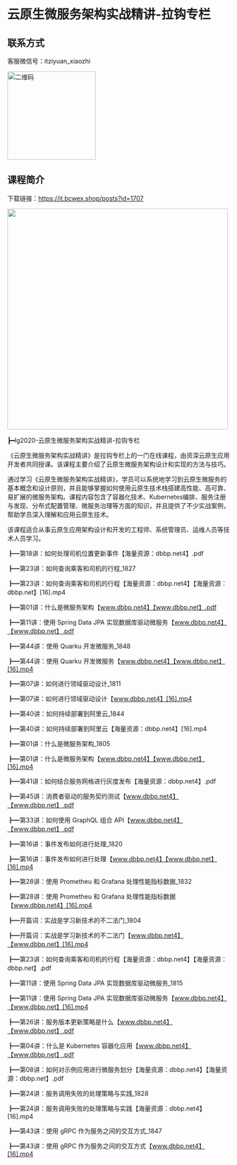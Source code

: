 # 云原生微服务架构实战精讲-拉钩专栏

## 联系方式

客服微信号：itziyuan_xiaozhi

<img src="https://ziyuanyun.oss-cn-guangzhou.aliyuncs.com/common/20240614073449/666b82192834a.jpg" width="200" height="200" alt="二维码">

## 课程简介

下载链接：https://it.bcwex.shop/posts?id=1707

<img src="https://ziyuanyun.oss-cn-guangzhou.aliyuncs.com/yun/20240515183515/66448fe354fd5.jpg" width="500" alt="">

  ┣━lg2020-云原生微服务架构实战精讲-拉钩专栏

 《云原生微服务架构实战精讲》是拉钩专栏上的一门在线课程，由资深云原生应用开发者共同授课。该课程主要介绍了云原生微服务架构设计和实现的方法与技巧。

 通过学习《云原生微服务架构实战精讲》，学员可以系统地学习到云原生微服务的基本概念和设计原则，并且能够掌握如何使用云原生技术栈搭建高性能、高可靠、易扩展的微服务架构。课程内容包含了容器化技术、Kubernetes编排、服务注册与发现、分布式配置管理、微服务治理等方面的知识，并且提供了不少实战案例，帮助学员深入理解和应用云原生技术。

 该课程适合从事云原生应用架构设计和开发的工程师、系统管理员、运维人员等技术人员学习。

 ┣━第18讲：如何处理司机位置更新事件【海量资源：dbbp.net4】.pdf

 ┣━第23讲：如何查询乘客和司机的行程_1827

 ┣━第23讲：如何查询乘客和司机的行程【海量资源：dbbp.net4】【海量资源：dbbp.net】[16].mp4

 ┣━第01讲：什么是微服务架构【www.dbbp.net4】【www.dbbp.net】.pdf

 ┣━第11讲：使用 Spring Data JPA 实现数据库驱动微服务【www.dbbp.net4】【www.dbbp.net】.pdf

 ┣━第44讲：使用 Quarku 开发微服务_1848

 ┣━第44讲：使用 Quarku 开发微服务【www.dbbp.net4】【www.dbbp.net】[16].mp4

 ┣━第07讲：如何进行领域驱动设计_1811

 ┣━第07讲：如何进行领域驱动设计【www.dbbp.net4】[16].mp4

 ┣━第40讲：如何持续部署到阿里云_1844

 ┣━第40讲：如何持续部署到阿里云【海量资源：dbbp.net4】[16].mp4

 ┣━第01讲：什么是微服务架构_1805

 ┣━第01讲：什么是微服务架构【www.dbbp.net4】【www.dbbp.net】[16].mp4

 ┣━第41讲：如何结合服务网格进行灰度发布【海量资源：dbbp.net4】.pdf

 ┣━第45讲：消费者驱动的服务契约测试【www.dbbp.net4】【www.dbbp.net】.pdf

 ┣━第33讲：如何使用 GraphQL 组合 API【www.dbbp.net4】【www.dbbp.net】.pdf

 ┣━第16讲：事件发布如何进行处理_1820

 ┣━第16讲：事件发布如何进行处理【www.dbbp.net4】【www.dbbp.net】[16].mp4

 ┣━第28讲：使用 Prometheu 和 Grafana 处理性能指标数据_1832

 ┣━第28讲：使用 Prometheu 和 Grafana 处理性能指标数据【www.dbbp.net4】[16].mp4

 ┣━开篇词：实战是学习新技术的不二法门_1804

 ┣━开篇词：实战是学习新技术的不二法门【www.dbbp.net4】【www.dbbp.net】[16].mp4

 ┣━第23讲：如何查询乘客和司机的行程【海量资源：dbbp.net4】【海量资源：dbbp.net】.pdf

 ┣━第11讲：使用 Spring Data JPA 实现数据库驱动微服务_1815

 ┣━第11讲：使用 Spring Data JPA 实现数据库驱动微服务【www.dbbp.net4】【www.dbbp.net】[16].mp4

 ┣━第26讲：服务版本更新策略是什么【www.dbbp.net4】【www.dbbp.net】.pdf

 ┣━第04讲：什么是 Kubernetes 容器化应用【www.dbbp.net4】【www.dbbp.net】.pdf

 ┣━第08讲：如何对示例应用进行微服务划分【海量资源：dbbp.net4】【海量资源：dbbp.net】.pdf

 ┣━第24讲：服务调用失败的处理策略与实践_1828

 ┣━第24讲：服务调用失败的处理策略与实践【海量资源：dbbp.net4】[16].mp4

 ┣━第43讲：使用 gRPC 作为服务之间的交互方式_1847

 ┣━第43讲：使用 gRPC 作为服务之间的交互方式【www.dbbp.net4】[16].mp4

  